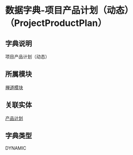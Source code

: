 # 数据字典-项目产品计划（动态）（ProjectProductPlan）
## 字典说明
项目产品计划（动态）

## 所属模块
[禅道模块](../module/zentao)

## 关联实体
[产品计划](../module/zentao/ProductPlan)

## 字典类型
DYNAMIC



